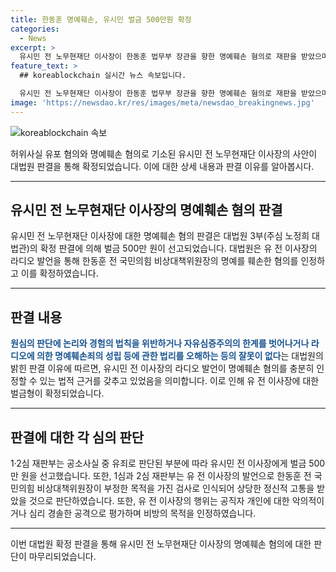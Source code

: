 ```yaml
---
title: 한동훈 명예훼손, 유시민 벌금 500만원 확정
categories:
  - News
excerpt: >
  유시민 전 노무현재단 이사장이 한동훈 법무부 장관을 향한 명예훼손 혐의로 재판을 받았으며, 대법원은 유 전 이사장에 대한 벌금형을 확정했다. 유 전 이사장은 MBC 라디오 방송에서 한동훈 검사와 관련된 발언을 통해 명예를 훼손한 혐의를 받았고, 2심 재판부는 "악의적이거나 심리 경솔한 공격"이라며 비방의 목적을 인정했다. 대법원은 2심 판결에 잘못이 없다고 보고 상고를 기각했다.
feature_text: >
  ## koreablockchain 실시간 뉴스 속보입니다.

  유시민 전 노무현재단 이사장이 한동훈 법무부 장관을 향한 명예훼손 혐의로 재판을 받았으며, 대법원은 유 전 이사장에 대한 벌금형을 확정했다. 유 전 이사장은 MBC 라디오 방송에서 한동훈 검사와 관련된 발언을 통해 명예를 훼손한 혐의를 받았고, 2심 재판부는 "악의적이거나 심리 경솔한 공격"이라며 비방의 목적을 인정했다. 대법원은 2심 판결에 잘못이 없다고 보고 상고를 기각했다.
image: 'https://newsdao.kr/res/images/meta/newsdao_breakingnews.jpg'
---
```


<p><img src="https://newsdao.kr/res/images/meta/newsdao_breakingnews.jpg" alt="koreablockchain 속보" /></p>

<p>허위사실 유포 혐의와 명예훼손 혐의로 기소된 유시민 전 노무현재단 이사장의 사안이 대법원 판결을 통해 확정되었습니다. 이에 대한 상세 내용과 판결 이유를 알아봅시다. </p>

<hr />

<h2 data-ke-size="size26">유시민 전 노무현재단 이사장의 명예훼손 혐의 판결</h2>

<p>유시민 전 노무현재단 이사장에 대한 명예훼손 혐의 판결은 대법원 3부(주심 노정희 대법관)의 확정 판결에 의해 벌금 500만 원이 선고되었습니다. 대법원은 유 전 이사장의 라디오 발언을 통해 한동훈 전 국민의힘 비상대책위원장의 명예를 훼손한 혐의를 인정하고 이를 확정하였습니다.</p>

<hr />

<h2 data-ke-size="size26">판결 내용</h2>

<p><b><span style="color: #1a5490;">원심의 판단에 논리와 경험의 법칙을 위반하거나 자유심증주의의 한계를 벗어나거나 라디오에 의한 명예훼손죄의 성립 등에 관한 법리를 오해하는 등의 잘못이 없다</span></b>는 대법원의 밝힌 판결 이유에 따르면, 유시민 전 이사장의 라디오 발언이 명예훼손 혐의를 충분히 인정할 수 있는 법적 근거를 갖추고 있었음을 의미합니다. 이로 인해 유 전 이사장에 대한 벌금형이 확정되었습니다.</p>

<hr />

<h2 data-ke-size="size26">판결에 대한 각 심의 판단</h2>

<p>1·2심 재판부는 공소사실 중 유죄로 판단된 부분에 따라 유시민 전 이사장에게 벌금 500만 원을 선고했습니다. 또한, 1심과 2심 재판부는 유 전 이사장의 발언으로 한동훈 전 국민의힘 비상대책위원장이 부정한 목적을 가진 검사로 인식되어 상당한 정신적 고통을 받았을 것으로 판단하였습니다. 또한, 유 전 이사장의 행위는 공직자 개인에 대한 악의적이거나 심리 경솔한 공격으로 평가하며 비방의 목적을 인정하였습니다. </p>

<hr />

<p>이번 대법원 확정 판결을 통해 유시민 전 노무현재단 이사장의 명예훼손 혐의에 대한 판단이 마무리되었습니다.</p>

